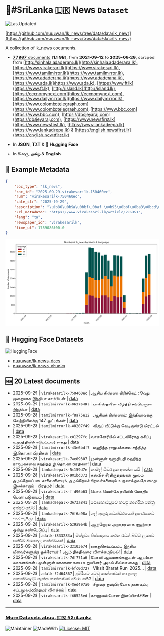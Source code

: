 # 📄#SriLanka 🇱🇰 News `Dataset`

![LastUpdated](https://img.shields.io/badge/last_updated-2025--09--29_00:59:54-green)

[https://github.com/nuuuwan/lk_news/tree/data/data/lk_news](https://github.com/nuuuwan/lk_news/tree/data/data/lk_news)

A collection of lk_news documents.

- [**77,867** documents](https://github.com/nuuuwan/lk_news/tree/data/data/lk_news) (**1.1 GB**), from **2021-09-12** to **2025-09-29**, scraped from [http://sinhala.adaderana.lk](http://sinhala.adaderana.lk), [https://www.virakesari.lk](https://www.virakesari.lk), [https://www.tamilmirror.lk](https://www.tamilmirror.lk), [https://www.adaderana.lk](https://www.adaderana.lk), [https://www.ada.lk](https://www.ada.lk), [https://www.ft.lk](https://www.ft.lk), [http://island.lk](http://island.lk), [https://economynext.com](https://economynext.com), [https://www.dailymirror.lk](https://www.dailymirror.lk), [https://www.colombotelegraph.com](https://www.colombotelegraph.com), [https://www.bbc.com](https://www.bbc.com), [https://dbsjeyaraj.com](https://dbsjeyaraj.com), [https://www.newsfirst.lk](https://www.newsfirst.lk), [https://www.lankadeepa.lk](https://www.lankadeepa.lk) & [https://english.newsfirst.lk](https://english.newsfirst.lk)

- In **JSON**, **TXT** & **🤗 Hugging Face**

- In **සිංහල**, **தமிழ்** & **English**

## 📝 Example Metadata

```json
{
    "doc_type": "lk_news",
    "doc_id": "2025-09-29-virakesarilk-750460ec",
    "num": "virakesarilk-750460ec",
    "date_str": "2025-09-29",
    "description": "\u0b86\u0b9a\u0bbf\u0baf \u0b95\u0bbf\u0ba3\u0bcd\u0ba3 \u0b95\u0bbf\u0bb0\u0bbf\u0b95\u0bcd\u0b95\u0bc6\u0b9f\u0bcd : 9\u0bb5\u0ba4\u0bc1 \u0bae\u0bc1\u0bb1\u0bc8\u0baf\u0bbe\u0b95 \u0b87\u0ba8\u0bcd\u0ba4\u0bbf\u0baf\u0bbe \u0b9a\u0bbe\u0bae\u0bcd\u0baa\u0bbf\u0baf\u0ba9\u0bcd",
    "url_metadata": "https://www.virakesari.lk/article/226351",
    "lang": "ta",
    "newspaper_id": "virakesarilk",
    "time_ut": 1759086600.0
}
```

![Chart](https://raw.githubusercontent.com/nuuuwan/lk_news/refs/heads/data/data/lk_news/docs_by_month_and_lang.png)

## 🤗 Hugging Face Datasets

![HuggingFace](https://img.shields.io/badge/-HuggingFace-FDEE21?style=for-the-badge&logo=HuggingFace)

- [nuuuwan/lk-news-docs](https://huggingface.co/datasets/nuuuwan/lk-news-docs)
- [nuuuwan/lk-news-chunks](https://huggingface.co/datasets/nuuuwan/lk-news-chunks)

## 🆕 20 Latest documents

- 2025-09-29 | `virakesarilk-750460ec` | ஆசிய கிண்ண கிரிக்கெட் : 9வது முறையாக இந்தியா சாம்பியன் | [data](https://github.com/nuuuwan/lk_news/tree/data/data/lk_news/2020s/2025/2025-09-29-virakesarilk-750460ec)
- 2025-09-29 | `tamilmirrorlk-9637649a` | பாகிஸ்தானை வீழ்த்தி சம்பியனான இந்தியா | [data](https://github.com/nuuuwan/lk_news/tree/data/data/lk_news/2020s/2025/2025-09-29-tamilmirrorlk-9637649a)
- 2025-09-28 | `tamilmirrorlk-f8a75e12` | ஆசியக் கிண்ணம்: இந்தியாவுக்கு வெற்றியிலக்கு 147 ஓட்டங்கள் | [data](https://github.com/nuuuwan/lk_news/tree/data/data/lk_news/2020s/2025/2025-09-28-tamilmirrorlk-f8a75e12)
- 2025-09-28 | `tamilmirrorlk-80207f49` | விஜய் வீட்டுக்கு வெடிகுண்டு மிரட்டல் | [data](https://github.com/nuuuwan/lk_news/tree/data/data/lk_news/2020s/2025/2025-09-28-tamilmirrorlk-80207f49)
- 2025-09-28 | `virakesarilk-c01297fc` | வாகனேரியில் சட்டவிரோத கசிப்பு உற்பத்தியில் ஈடுபட்டவர் கைது | [data](https://github.com/nuuuwan/lk_news/tree/data/data/lk_news/2020s/2025/2025-09-28-virakesarilk-c01297fc)
- 2025-09-28 | `tamilmirrorlk-43e6bdf7` | மஹிந்த ராஜபக்சவை சந்தித்த இ.தொ.கா பிரதிகள் | [data](https://github.com/nuuuwan/lk_news/tree/data/data/lk_news/2020s/2025/2025-09-28-tamilmirrorlk-43e6bdf7)
- 2025-09-28 | `virakesarilk-7ae09307` | முன்னாள் ஜனாதிபதி மஹிந்த ராஜபக்சவை சந்தித்த இ.தொ.கா பிரதிகள்! | [data](https://github.com/nuuuwan/lk_news/tree/data/data/lk_news/2020s/2025/2025-09-28-virakesarilk-7ae09307)
- 2025-09-28 | `lankadeepalk-5c159d7e` | නාමල් ධීවර දුක අහන්න යයි | [data](https://github.com/nuuuwan/lk_news/tree/data/data/lk_news/2020s/2025/2025-09-28-lankadeepalk-5c159d7e)
- 2025-09-28 | `virakesarilk-981bd372` | கல்விச் சீர்திருத்தங்கள் மூலம் சூழல்நேயப் பாடசாலைகளையும், சூழல்நேயச் சிறுவர்களையும் உருவாக்குவதே எமது இலக்காகும் - பிரதமர் | [data](https://github.com/nuuuwan/lk_news/tree/data/data/lk_news/2020s/2025/2025-09-28-virakesarilk-981bd372)
- 2025-09-28 | `virakesarilk-ffd96b63` | பொடி மெனிகே ரயிலில் மோதிய பெண் படுகாயம் | [data](https://github.com/nuuuwan/lk_news/tree/data/data/lk_news/2020s/2025/2025-09-28-virakesarilk-ffd96b63)
- 2025-09-28 | `lankadeepalk-3673a841` | පොහොට්ටුවේ හිටපු නාගරික මන්ත්‍රී අත්අඩංගුවට | [data](https://github.com/nuuuwan/lk_news/tree/data/data/lk_news/2020s/2025/2025-09-28-lankadeepalk-3673a841)
- 2025-09-28 | `lankadeepalk-70f6a98a` | ගල් අඟුරු ටෙන්ඩරයෙන්  දූෂණයකට  පාර කැපිලා | [data](https://github.com/nuuuwan/lk_news/tree/data/data/lk_news/2020s/2025/2025-09-28-lankadeepalk-70f6a98a)
- 2025-09-28 | `virakesarilk-529a9e4b` | ஆற்றோரம் அநாதரவாக குழந்தை ஒன்று கண்டெடுப்பு | [data](https://github.com/nuuuwan/lk_news/tree/data/data/lk_news/2020s/2025/2025-09-28-virakesarilk-529a9e4b)
- 2025-09-28 | `adalk-5833283a` | මත්ද්‍රව්‍ය නිෂ්පාදනය කරන රටක් බවට ලංකාව පත්වීම බරපතල තත්ත්වයක් | [data](https://github.com/nuuuwan/lk_news/tree/data/data/lk_news/2020s/2025/2025-09-28-adalk-5833283a)
- 2025-09-28 | `virakesarilk-32103e74` | கைதுசெய்யப்பட்ட இந்திய மீனவர்களுக்கு ஒக்ரோபர் 1 ஆம் திகதிவரை விளக்கமறியல்! | [data](https://github.com/nuuuwan/lk_news/tree/data/data/lk_news/2020s/2025/2025-09-28-virakesarilk-32103e74)
- 2025-09-28 | `virakesarilk-7df771a6` | போலி ஆவணங்களுடன் ஆடம்பர வாகனங்கள் : முன்னாள் மாகாண சபை உறுப்பினர் அமல் சில்வா கைது | [data](https://github.com/nuuuwan/lk_news/tree/data/data/lk_news/2020s/2025/2025-09-28-virakesarilk-7df771a6)
- 2025-09-28 | `tamilmirrorlk-bfc0d727` | Viksit Bharat Run, 2025… | [data](https://github.com/nuuuwan/lk_news/tree/data/data/lk_news/2020s/2025/2025-09-28-tamilmirrorlk-bfc0d727)
- 2025-09-28 | `adalk-62d64867` | දුම්රියට යටවූ කාන්තාවක් හා ඉහළ කොත්මලේට පැන්න කාන්තාවක් බේරා ගනියි | [data](https://github.com/nuuuwan/lk_news/tree/data/data/lk_news/2020s/2025/2025-09-28-adalk-62d64867)
- 2025-09-28 | `tamilmirrorlk-8ed497a0` | சிறுவர் துஷ்பிரயோக தண்டிப்பு சட்டமூலம்;பிரதமர் விளக்கம் | [data](https://github.com/nuuuwan/lk_news/tree/data/data/lk_news/2020s/2025/2025-09-28-tamilmirrorlk-8ed497a0)
- 2025-09-28 | `virakesarilk-f66525ed` | காணா­மல்­போன இனப்­பி­ரச்­சினை | [data](https://github.com/nuuuwan/lk_news/tree/data/data/lk_news/2020s/2025/2025-09-28-virakesarilk-f66525ed)

---

### [More Datasets about 🇱🇰 #SriLanka](https://github.com/nuuuwan/lk_datasets)

![Maintainer](https://img.shields.io/badge/maintainer-nuuuwan-red)
![MadeWith](https://img.shields.io/badge/made_with-python-blue)
[![License: MIT](https://img.shields.io/badge/License-MIT-yellow.svg)](https://opensource.org/licenses/MIT)
